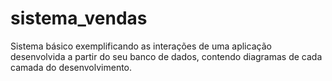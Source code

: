# sistema_vendas
Sistema básico exemplificando as interações de uma aplicação desenvolvida a partir do seu banco de dados, contendo diagramas  de cada camada do desenvolvimento.
